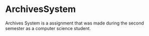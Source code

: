 # ArchivesSystem
Archives System is a assignment that was made during the second semester as a computer science student.

